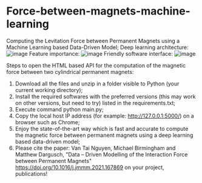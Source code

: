 # Force-between-magnets-machine-learning
Computing the Levitation Force between Permanent Magnets using a Machine Learning based Data-Driven Model;
Deep learning architecture:
![image](https://user-images.githubusercontent.com/60877890/168451443-8c92b0e1-f197-42cb-9700-88161b8672f8.png)
Feature importance:
![image](https://user-images.githubusercontent.com/60877890/168453050-6a84b0ec-09d5-4fc5-8cd7-53a75df0ea28.png)
Friendly software interface:
![image](https://user-images.githubusercontent.com/60877890/168451426-a99577a0-22e4-4058-815b-3b66d6d3a270.png)


Steps to open the HTML based API for the computation of the magnetic force between two cylindrical permanent magnets:

1. Download all the files and unzip in a folder visible to Python (your current working directory);
2. Install the required softwares with the preferred versions (this may work on other versions, but need to try) listed in the requirements.txt;
3. Execute command python main.py;
4. Copy the local host IP address (for example: http://127.0.0.1:5000/) on a browser such as Chrome;
5. Enjoy the state-of-the-art way which is fast and accurate to compute the magnetic force between permanent magnets using a deep learning based data-driven model;
6. Please cite the paper: Van Tai Nguyen, Michael Birmingham and Matthew Dargusch, "Data – Driven Modelling of the Interaction Force between Permanent Magnets" https://doi.org/10.1016/j.jmmm.2021.167869 on your project, publications!
